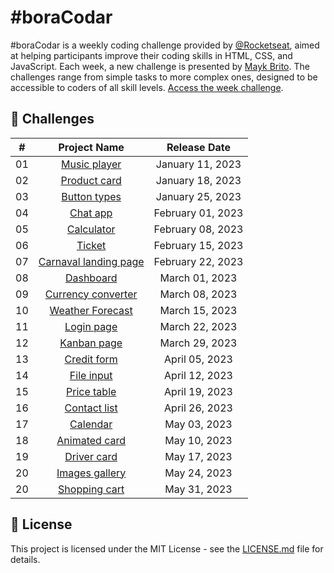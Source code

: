# #boraCodar
#boraCodar is a weekly coding challenge provided by [@Rocketseat](https://www.rocketseat.com.br/), aimed at helping participants improve their coding skills in HTML, CSS, and JavaScript. Each week, a new challenge is presented by [Mayk Brito](https://github.com/maykbrito). The challenges range from simple tasks to more complex ones, designed to be accessible to coders of all skill levels. [Access the week challenge](https://www.rocketseat.com.br/boracodar).

## 🚀 Challenges

| # | Project Name | Release Date |
| :-: | :------------: | :------------: |
| 01 | [Music player](https://github.com/bw3sley/bora-codar/tree/main/music-player) | January 11, 2023 |
| 02 | [Product card](https://github.com/bw3sley/bora-codar/tree/main/product-card) | January 18, 2023 |
| 03 | [Button types](https://github.com/bw3sley/bora-codar/tree/main/button-types) | January 25, 2023 |
| 04 | [Chat app](https://github.com/bw3sley/bora-codar/tree/main/chat-app) | February 01, 2023 |
| 05 | [Calculator](https://github.com/bw3sley/bora-codar/tree/main/calculator) | February 08, 2023 |
| 06 | [Ticket](https://github.com/bw3sley/bora-codar/tree/main/ticket) | February 15, 2023 |
| 07 | [Carnaval landing page](https://github.com/bw3sley/bora-codar/tree/main/carnaval-landing-page) | February 22, 2023 |
| 08 | [Dashboard](https://github.com/bw3sley/bora-codar/tree/main/dashboard) | March 01, 2023 |
| 09 | [Currency converter](https://github.com/bw3sley/bora-codar/tree/main/currency-converter) | March 08, 2023 |
| 10 | [Weather Forecast](https://github.com/bw3sley/bora-codar/tree/main/weather-forecast) | March 15, 2023 |
| 11 | [Login page](https://github.com/bw3sley/bora-codar/tree/main/login-page) | March 22, 2023 |
| 12 | [Kanban page](https://github.com/bw3sley/bora-codar/tree/main/kanban-page) | March 29, 2023 |
| 13 | [Credit form](https://github.com/bw3sley/bora-codar/tree/main/credit-form) | April 05, 2023 |
| 14 | [File input](https://github.com/bw3sley/bora-codar/tree/main/file-input) | April 12, 2023 |
| 15 | [Price table](https://github.com/bw3sley/bora-codar/tree/main/price-table) | April 19, 2023 |
| 16 | [Contact list](https://github.com/bw3sley/bora-codar/tree/main/contact-list) | April 26, 2023 |
| 17 | [Calendar](https://github.com/bw3sley/bora-codar/tree/main/calendar) | May 03, 2023 |
| 18 | [Animated card](https://github.com/bw3sley/bora-codar/tree/main/animated-card) | May 10, 2023 |
| 19 | [Driver card](https://github.com/bw3sley/bora-codar/tree/main/driver-card) | May 17, 2023 |
| 20 | [Images gallery](https://github.com/bw3sley/bora-codar/tree/main/images-gallery) | May 24, 2023 |
| 20 | [Shopping cart](https://github.com/bw3sley/bora-codar/tree/main/shopping-cart) | May 31, 2023 |

## 📝 License

This project is licensed under the MIT License - see the [LICENSE.md](./LICENSE.md) file for details.
